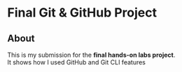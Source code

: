 # Final Git & GitHub Project

## About
This is my submission for the **final hands-on labs project**.  
It shows how I used GitHub and Git CLI features 
